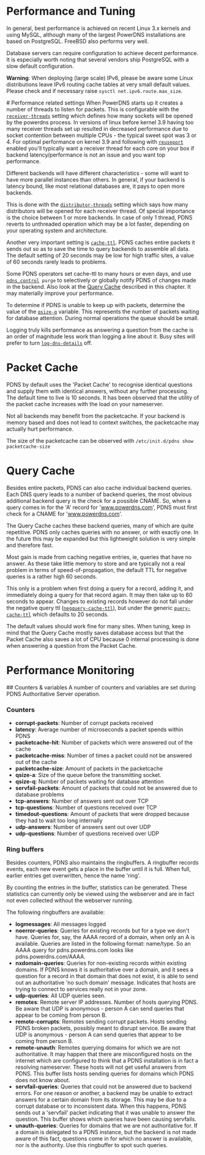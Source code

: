 # Performance and Tuning
In general, best performance is achieved on recent Linux 3.x kernels and using MySQL, although many of the largest PowerDNS installations are based on PostgreSQL. FreeBSD also performs very well.

Database servers can require configuration to achieve decent performance. It is especially worth noting that several vendors ship PostgreSQL with a slow default configuration.

**Warning**: When deploying (large scale) IPv6, please be aware some Linux distributions leave IPv6 routing cache tables at very small default values. Please check and if necessary raise `sysctl net.ipv6.route.max_size`.

# Performance related settings
When PowerDNS starts up it creates a number of threads to listen for packets. This is configurable with the [`receiver-threads`](settings.md#receiver-threads) setting which defines how many sockets will be opened by the powerdns process. In versions of linux before kernel 3.9 having too many receiver threads set up resulted in decreased performance due to socket contention between multiple CPUs - the typical sweet spot was 3 or 4. For optimal performance on kernel 3.9 and following with [`reuseport`](settings.md#reuseport) enabled you'll typically want a receiver thread for each core on your box if backend latency/performance is not an issue and you want top performance.

Different backends will have different characteristics - some will want to have more parallel instances than others. In general, if your backend is latency bound, like most relational databases are, it pays to open more backends.

This is done with the [`distributor-threads`](settings.md#distributor-threads) setting which says how many distributors will be opened for each receiver thread. Of special importance is the choice between 1 or more backends. In case of only 1 thread, PDNS reverts to unthreaded operation which may be a lot faster, depending on your operating system and architecture.

Another very important setting is [`cache-ttl`](settings.md#cache-ttl). PDNS caches entire packets it sends out so as to save the time to query backends to assemble all data. The default setting of 20 seconds may be low for high traffic sites, a value of 60 seconds rarely leads to problems.

Some PDNS operators set cache-ttl to many hours or even days, and use [`pdns_control`](internals.md#pdns_control)` purge` to selectively or globally notify PDNS of changes made in the backend. Also look at the [Query Cache](#query-cache) described in this chapter. It may materially improve your performance.

To determine if PDNS is unable to keep up with packets, determine the value of the [`qsize-q`](../common/logging.md#counters) variable. This represents the number of packets waiting for database attention. During normal operations the queue should be small.

Logging truly kills performance as answering a question from the cache is an order of magnitude less work than logging a line about it. Busy sites will prefer to turn [`log-dns-details`](settings.md#log-dns-details) off.

# Packet Cache
PDNS by default uses the 'Packet Cache' to recognise identical questions and supply them with identical answers, without any further processing. The default time to live is 10 seconds. It has been observed that the utility of the packet cache increases with the load on your nameserver.

Not all backends may benefit from the packetcache. If your backend is memory based and does not lead to context switches, the packetcache may actually hurt performance.

The size of the packetcache can be observed with `/etc/init.d/pdns show packetcache-size`

# Query Cache
Besides entire packets, PDNS can also cache individual backend queries. Each DNS query leads to a number of backend queries, the most obvious additional backend query is the check for a possible CNAME. So, when a query comes in for the 'A' record for 'www.powerdns.com', PDNS must first check for a CNAME for 'www.powerdns.com'.

The Query Cache caches these backend queries, many of which are quite repetitive. PDNS only caches queries with no answer, or with exactly one. In the future this may be expanded but this lightweight solution is very simple and therefore fast.

Most gain is made from caching negative entries, ie, queries that have no answer. As these take little memory to store and are typically not a real problem in terms of speed-of-propagation, the default TTL for negative queries is a rather high 60 seconds.

This only is a problem when first doing a query for a record, adding it, and immediately doing a query for that record again. It may then take up to 60 seconds to appear. Changes to existing records however do not fall under the negative query ttl ([`negquery-cache-ttl`](settings.md#negquery-cache-ttl)), but under the generic [`query-cache-ttl`](settings.md#query-cache-ttl) which defaults to 20 seconds.

The default values should work fine for many sites. When tuning, keep in mind that the Query Cache mostly saves database access but that the Packet Cache also saves a lot of CPU because 0 internal processing is done when answering a question from the Packet Cache.

# Performance Monitoring
## Counters & variables
A number of counters and variables are set during PDNS Authoritative Server operation.

### Counters
* **corrupt-packets**: Number of corrupt packets received
* **latency**: Average number of microseconds a packet spends within PDNS
* **packetcache-hit**: Number of packets which were answered out of the cache
* **packetcache-miss**: Number of times a packet could not be answered out of the cache
* **packetcache-size**: Amount of packets in the packetcache
* **qsize-a**: Size of the queue before the transmitting socket.
* **qsize-q**: Number of packets waiting for database attention
* **servfail-packets**: Amount of packets that could not be answered due to database problems
* **tcp-answers**: Number of answers sent out over TCP
* **tcp-questions**: Number of questions received over TCP
* **timedout-questions**: Amount of packets that were dropped because they had to wait too long internally
* **udp-answers**: Number of answers sent out over UDP
* **udp-questions**: Number of questions received over UDP

### Ring buffers
Besides counters, PDNS also maintains the ringbuffers. A ringbuffer records events, each new event gets a place in the buffer until it is full. When full, earlier entries get overwritten, hence the name 'ring'.

By counting the entries in the buffer, statistics can be generated. These statistics can currently only be viewed using the webserver and are in fact not even collected without the webserver running.

The following ringbuffers are available:

* **logmessages**: All messages logged
* **noerror-queries**: Queries for existing records but for a type we don't have.
Queries for, say, the AAAA record of a domain, when only an A is available. Queries are listed in the following format: name/type. So an AAAA query for pdns.powerdns.com looks like pdns.powerdns.com/AAAA.
* **nxdomain-queries**: Queries for non-existing records within existing domains.
If PDNS knows it is authoritative over a domain, and it sees a question for a record in that domain that does not exist, it is able to send out an authoritative 'no such domain' message. Indicates that hosts are trying to connect to services really not in your zone.
* **udp-queries**: All UDP queries seen.
* **remotes**: Remote server IP addresses.
Number of hosts querying PDNS. Be aware that UDP is anonymous - person A can send queries that appear to be coming from person B.
* **remote-corrupts**: Remotes sending corrupt packets.
Hosts sending PDNS broken packets, possibly meant to disrupt service. Be aware that UDP is anonymous - person A can send queries that appear to be coming from person B.
* **remote-unauth**: Remotes querying domains for which we are not authoritative.
It may happen that there are misconfigured hosts on the internet which are configured to think that a PDNS installation is in fact a resolving nameserver. These hosts will not get useful answers from PDNS. This buffer lists hosts sending queries for domains which PDNS does not know about.
* **servfail-queries**: Queries that could not be answered due to backend errors.
For one reason or another, a backend may be unable to extract answers for a certain domain from its storage. This may be due to a corrupt database or to inconsistent data. When this happens, PDNS sends out a 'servfail' packet indicating that it was unable to answer the question. This buffer shows which queries have been causing servfails.
* **unauth-queries**: Queries for domains that we are not authoritative for.
If a domain is delegated to a PDNS instance, but the backend is not made aware of this fact, questions come in for which no answer is available, nor is the authority. Use this ringbuffer to spot such queries.
